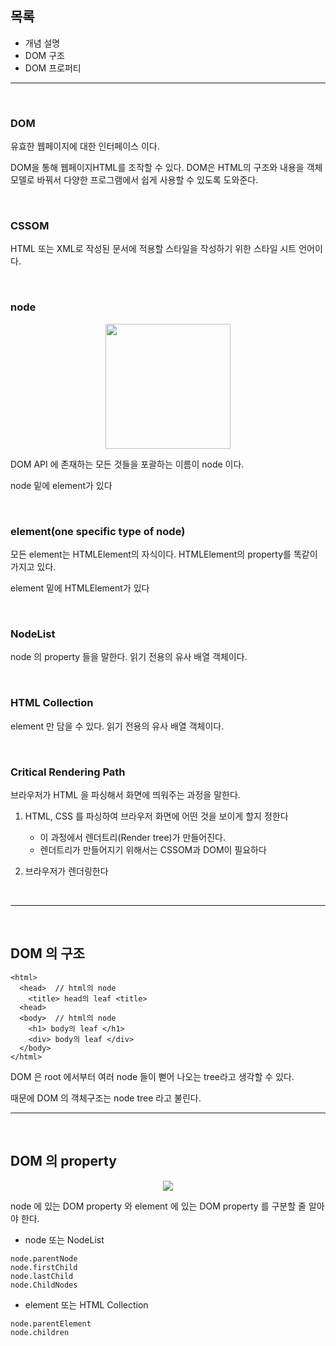 ## 목록

- 개념 설명
- DOM 구조
- DOM 프로퍼티

---

<br/>

### DOM

유효한 웹페이지에 대한 인터페이스 이다.

DOM을 통해 웹페이지HTML를 조작할 수 있다.
DOM은 HTML의 구조와 내용을 객체 모델로 바꿔서 다양한 프로그램에서 쉽게 사용할 수 있도록 도와준다.

<br/>

### CSSOM

HTML 또는 XML로 작성된 문서에 적용할 스타일을 작성하기 위한 스타일 시트 언어이다.

<br/>

### node

<p align="center">
<img src="https://user-images.githubusercontent.com/74189121/143578444-38b44c64-3d1c-4f3c-9b77-7ac635ad5115.png" width="200"/>
</p>

DOM API 에 존재하는 모든 것들을 포괄하는 이름이 node 이다.

node 밑에 element가 있다

<br/>

### element(one specific type of node)

모든 element는 HTMLElement의 자식이다.
HTMLElement의 property를 똑같이 가지고 있다.

element 밑에 HTMLElement가 있다

<br/>

### NodeList

node 의 property 들을 말한다.
읽기 전용의 유사 배열 객체이다.

<br/>

### HTML Collection

element 만 담을 수 있다.
읽기 전용의 유사 배열 객체이다.

<br/>

### Critical Rendering Path

브라우저가 HTML 을 파싱해서 화면에 띄워주는 과정을 말한다.

1. HTML, CSS 를 파싱하여 브라우저 화면에 어떤 것을 보이게 할지 정한다

   - 이 과정에서 렌더트리(Render tree)가 만들어진다.
   - 렌더트리가 만들어지기 위해서는 CSSOM과 DOM이 필요하다

2. 브라우저가 렌더링한다

<br/>

---

<br/>

## DOM 의 구조

```
<html>
  <head>  // html의 node
    <title> head의 leaf <title>
  <head>
  <body>  // html의 node
    <h1> body의 leaf </h1>
    <div> body의 leaf </div>
  </body>
</html>
```

DOM 은 root 에서부터 여러 node 들이 뻗어 나오는 tree라고 생각할 수 있다.

때문에 DOM 의 객체구조는 node tree 라고 불린다.

<!-- ! DOM 은 원본 HTML 이 아니다. -->
<!-- ! 브라우저에 보여지는 것은 렌더트리 이다 -->

---

<br/>

## DOM 의 property

<p align="center">
<img src="https://user-images.githubusercontent.com/74189121/143579281-80536c2d-aa85-4ebe-9cce-c54d3712c3d1.png"/>
</p>

node 에 있는 DOM property 와
element 에 있는 DOM property 를 구분할 줄 알아야 한다.

- node 또는 NodeList

```
node.parentNode
node.firstChild
node.lastChild
node.ChildNodes
```

- element 또는 HTML Collection

```
node.parentElement
node.children
```
